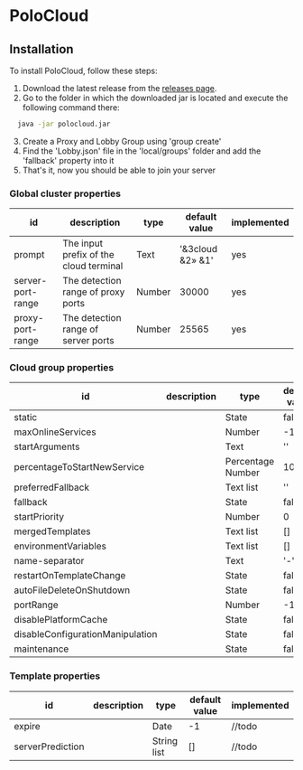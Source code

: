 # PoloCloud

## Installation

To install PoloCloud, follow these steps:

1. Download the latest release from the [releases page](https://github.com/HttpMarco/polocloud/releases/).
2. Go to the folder in which the downloaded jar is located and execute the following command there:
```bash
  java -jar polocloud.jar
```
3. Create a Proxy and Lobby Group using 'group create'
4. Find the 'Lobby.json' file in the 'local/groups' folder and add the 'fallback' property into it
5. That's it, now you should be able to join your server

### Global cluster properties

| id                | description                            | type   | default value    | implemented |
|-------------------|----------------------------------------|--------|------------------|-------------|
| prompt            | The input prefix of the cloud terminal | Text   | '&3cloud &2» &1' | yes         |s
| server-port-range | The detection range of proxy ports     | Number | 30000            | yes         |
| proxy-port-range  | The detection range of server ports    | Number | 25565            | yes         |


### Cloud group properties
| id                               | description | type              | default value | implemented |
|----------------------------------|-------------|-------------------|---------------|-------------|
| static                           |             | State             | false         | yes         |
| maxOnlineServices                |             | Number            | -1            | yes         |
| startArguments                   |             | Text              | ''            | //todo      |
| percentageToStartNewService      |             | Percentage Number | 100.0         | //todo      |
| preferredFallback                |             | Text list         | ''            | //todo      |
| fallback                         |             | State             | false         | yes         |
| startPriority                    |             | Number            | 0             | //todo      |
| mergedTemplates                  |             | Text list         | []            | //todo      |
| environmentVariables             |             | Text list         | []            | //todo      |
| name-separator                   |             | Text              | '-'           | //todo      |
| restartOnTemplateChange          |             | State             | false         | //todo      |
| autoFileDeleteOnShutdown         |             | State             | false         | //todo      |
| portRange                        |             | Number            | -1            | //todo      |
| disablePlatformCache             |             | State             | false         | //todo      |
| disableConfigurationManipulation |             | State             | false         | //todo      |
| maintenance                      |             | State             | false         | yes         |

### Template properties
| id               | description | type        | default value | implemented |
|------------------|-------------|-------------|---------------|-------------|
| expire           |             | Date        | -1            | //todo      |
| serverPrediction |             | String list | []            | //todo      |
